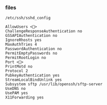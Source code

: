 ### files
`/etc/ssh/sshd_config`

    AllowUsers <🤫>
    ChallengeResponseAuthentication no
    GSSAPIAuthentication no
    IgnoreRhosts yes
    MaxAuthTries 4
    PasswordAuthentication no
    PermitEmptyPasswords no
    PermitRootLogin no
    Port <🤫>
    PrintMotd no
    Protocol 2
    PubkeyAuthentication yes
    StreamLocalBindUnlink yes
    Subsystem sftp /usr/lib/openssh/sftp-server
    UseDNS no
    UsePAM yes
    X11Forwarding yes
